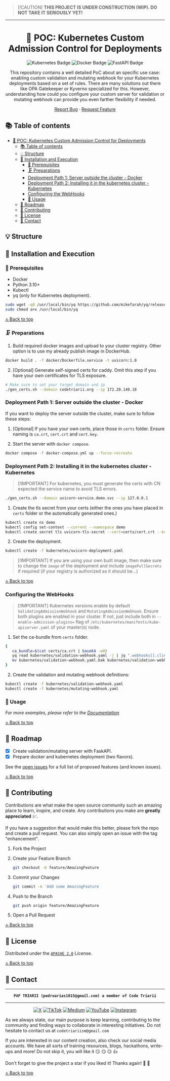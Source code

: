 > \[!CAUTION\]
> **THIS PROJECT IS UNDER CONSTRUCTION (WIP). DO NOT TAKE IT SERIOUSLY YET!**

---

<div align="center">

<!-- PROJECT LOGO -->
# 📝 POC: Kubernetes Custom Admission Control for Deployments


<!-- TECNOLOGIES -->
![Kubernetes Badge](https://img.shields.io/badge/Kubernetes-326CE5?logo=kubernetes&logoColor=fff&style=flat)
![Docker Badge](https://img.shields.io/badge/Docker-2496ED?logo=docker&logoColor=fff&style=flat)
![FastAPI Badge](https://img.shields.io/badge/FastAPI-009688?logo=fastapi&logoColor=fff&style=flat)


This repository contains a well detailed PoC about an specific use case: enabling custom validation and mutating webhook for your Kubernetes deployments based on a set of rules.
There are many solutions out there like OPA Gatekeeper or Kyverno specialized for this.
However, understanding how could you configure your custom server for validation or mutating webhook can provide you even farther flexibility if needed.

[Report Bug](https://github.com/paf-triarii/kubernetes-deployment-validation-and-mutating--webhook/issues) · [Request Feature](https://github.com/paf-triarii/kubernetes-deployment-validation-and-mutating--webhook/issues)
</div>

<!-- TABLE OF CONTENTS -->


## 📚 Table of contents

- [📝 POC: Kubernetes Custom Admission Control for Deployments](#-poc-kubernetes-custom-admission-control-for-deployments)
  - [📚 Table of contents](#-table-of-contents)
  - [💡 Structure](#-structure)
  - [🚀 Installation and Execution](#-installation-and-execution)
    - [🔨 Prerequisites](#-prerequisites)
    - [🗜️ Preparations](#️-preparations)
    - [Deployment Path 1: Server outside the cluster - Docker](#deployment-path-1-server-outside-the-cluster---docker)
    - [Deployment Path 2: Installing it in the kubernetes cluster - Kubernetes](#deployment-path-2-installing-it-in-the-kubernetes-cluster---kubernetes)
    - [Configuring the WebHooks](#configuring-the-webhooks)
    - [💼 Usage](#-usage)
  - [📍 Roadmap](#-roadmap)
  - [📎 Contributing](#-contributing)
  - [📃 License](#-license)
  - [👥 Contact](#-contact)

<!--te-->

<!-- PROJECT DETAILS -->
## 💡 Structure


## 🚀 Installation and Execution

### 🔨 Prerequisites

- Docker
- Python 3.10+
- Kubectl
- yq (only for Kubernetes deployment).

```bash
sudo wget -qO /usr/local/bin/yq https://github.com/mikefarah/yq/releases/latest/download/yq_linux_amd64
sudo chmod a+x /usr/local/bin/yq
```

[🔝 Back to top](#-poc-kubernetes-custom-admission-control-for-deployments)

### 🗜️ Preparations

1. Build required docker images and upload to your cluster registry. Other option is to use my already publish image in DockerHub.

```bash
docker build . -f docker/Dockerfile.service -t uvicorn:1.0
```

2. [Optional] Generate self-signed certs for caddy. Omit this step if you have your own certificates for TLS exposure.

```bash
# Make sure to set your target domain and ip
./gen_certs.sh --domain codetriarii.org --ip 172.20.140.18
```

### Deployment Path 1: Server outside the cluster - Docker

If you want to deploy the server outside the cluster, make sure to follow these steps:

1. [Optional] If you have your own certs, place those in `certs` folder. Ensure naming is `ca.crt`, `cert.crt` and `cert.key`.

2. Start the server with `docker compose`.

```bash
docker compose -f docker-compose.yml up --force-recreate
```

### Deployment Path 2: Installing it in the kubernetes cluster - Kubernetes

> \[!IMPORTANT\]
> For kubernetes, you must generate the certs with CN expected the service name to avoid TLS errors.

```bash
./gen_certs.sh --domain uvicorn-service.demo.svc --ip 127.0.0.1
```



1. Create the tls secret from your certs (either the ones you have placed in `certs` folder or the automatically generated ones.)

```bash
kubectl create ns demo
kubectl config set-context --current --namespace demo
kubectl create secret tls uvicorn-tls-secret --cert=certs/cert.crt --key=certs/cert.key
```

2. Create the deployment.

```bash
kubectl create -f kubernetes/uvicorn-deployment.yaml
```

> \[!IMPORTANT\]
> If you are using your own built image, then make sure to change the `image` of the deployment and include `imagePullSecrets` if required (if your registry is authorized as it should be...)

[🔝 Back to top](#-poc-kubernetes-custom-admission-control-for-deployments)

### Configuring the WebHooks

> \[!IMPORTANT\]
> Kubernetes versions enable by default `ValidatingAdmissionWebhook` and `MutatingAdmissionWebhook`. Ensure both plugins are enabled in your cluster. If not, just include both in `--enable-admission-plugins=` flag of `/etc/kubernetes/manifests/kube-apiserver.yaml` of your master(s) node.

1. Set the ca-bundle from `certs` folder.

```bash
{
   ca_bundle=$(cat certs/ca.crt | base64 -w0)
   yq read kubernetes/validation-webhook.yaml -j | jq ".webhooks[].clientConfig.caBundle = \"${ca_bundle}\"" | yq read -P - > kubernetes/validation-webhook.yaml.bak
   mv kubernetes/validation-webhook.yaml.bak kubernetes/validation-webhook.yaml
}
```

2. Create the validation and mutating webhook definitions:

```bash
kubectl create -f kubernetes/validation-webhook.yaml
kubectl create -f kubernetes/mutating-webhook.yaml
```

<!-- USAGE EXAMPLES -->
### 💼 Usage


_For more examples, please refer to the [Documentation](https://example.com)_

[🔝 Back to top](#-poc-kubernetes-custom-admission-control-for-deployments)

<!-- GETTING STARTED -->

<!-- ROADMAP -->
## 📍 Roadmap

- [x] Create validation/mutating server with FaskAPI.
- [x] Prepare docker and kubernetes deployment (two flavors).

See the [open issues](https://github.com/paf-triarii/kubernetes-deployment-validation-and-mutating--webhook/issues) for a full list of proposed features (and known issues).

[🔝 Back to top](#-poc-kubernetes-custom-admission-control-for-deployments)

<!-- CONTRIBUTING -->
## 📎 Contributing

Contributions are what make the open source community such an amazing place to learn, inspire, and create. Any contributions you make are **greatly appreciated** :chart:.

If you have a suggestion that would make this better, please fork the repo and create a pull request. You can also simply open an issue with the tag "enhancement".

1. Fork the Project
2. Create your Feature Branch

   ```sh
   git checkout -b feature/AmazingFeature
   ```

3. Commit your Changes

   ```sh
   git commit -m 'Add some AmazingFeature
   ```

4. Push to the Branch

   ```sh
   git push origin feature/AmazingFeature
   ```

5. Open a Pull Request

[🔝 Back to top](#-poc-kubernetes-custom-admission-control-for-deployments)

<!-- LICENSE -->
## 📃 License

Distributed under the [`APACHE 2.0`](./LICENSE) License.

[🔝 Back to top](#-poc-kubernetes-custom-admission-control-for-deployments)

<!-- CONTACT -->
## 👥 Contact

<div align="center">

---

**`PAF TRIARII (pedroarias1015@gmail.com) a member of Code Triarii`**

---

[![X](https://img.shields.io/badge/X-%23000000.svg?style=for-the-badge&logo=X&logoColor=white)](https://twitter.com/codetriariism)
[![TikTok](https://img.shields.io/badge/TikTok-%23000000.svg?style=for-the-badge&logo=TikTok&logoColor=white)](https://www.tiktok.com/@codetriariism)
[![Medium](https://img.shields.io/badge/Medium-12100E?style=for-the-badge&logo=medium&logoColor=white)](https://medium.com/@codetriariism)
[![YouTube](https://img.shields.io/badge/YouTube-%23FF0000.svg?style=for-the-badge&logo=YouTube&logoColor=white)](https://www.youtube.com/@CodeTriariiSM)
[![Instagram](https://img.shields.io/badge/Instagram-%23E4405F.svg?style=for-the-badge&logo=Instagram&logoColor=white)](https://www.instagram.com/codetriariismig/)

</div>

As we always state, our main purpose is keep learning, contributing to the community and finding ways to collaborate in interesting initiatives.
Do not hesitate to contact us at `codetriariism@gmail.com`

If you are interested in our content creation, also check our social media accounts. We have all sorts of training resources, blogs, hackathons, write-ups and more!
Do not skip it, you will like it :smirk: :smirk: :smirk: :+1:

Don't forget to give the project a star if you liked it! Thanks again! :star2: :yellow_heart:

[🔝 Back to top](#-poc-kubernetes-custom-admission-control-for-deployments)

